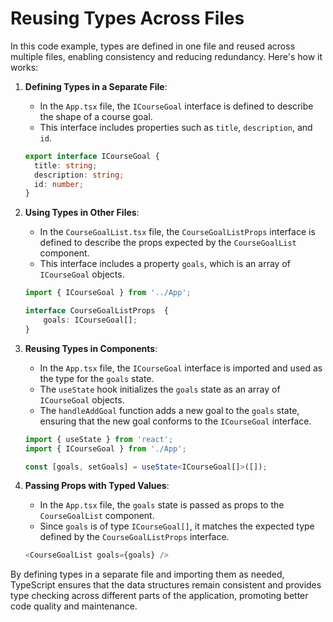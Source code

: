 # Reusing Types Across Files

In this code example, types are defined in one file and reused across multiple files, enabling consistency and reducing redundancy. Here's how it works:

1. **Defining Types in a Separate File**:
   - In the `App.tsx` file, the `ICourseGoal` interface is defined to describe the shape of a course goal.
   - This interface includes properties such as `title`, `description`, and `id`.

   ```typescript
   export interface ICourseGoal {
     title: string;
     description: string;
     id: number;
   }
   ```

2. **Using Types in Other Files**:
   - In the `CourseGoalList.tsx` file, the `CourseGoalListProps` interface is defined to describe the props expected by the `CourseGoalList` component.
   - This interface includes a property `goals`, which is an array of `ICourseGoal` objects.

   ```typescript
   import { ICourseGoal } from '../App';

   interface CourseGoalListProps  {
       goals: ICourseGoal[];
   }
   ```

3. **Reusing Types in Components**:
   - In the `App.tsx` file, the `ICourseGoal` interface is imported and used as the type for the `goals` state.
   - The `useState` hook initializes the `goals` state as an array of `ICourseGoal` objects.
   - The `handleAddGoal` function adds a new goal to the `goals` state, ensuring that the new goal conforms to the `ICourseGoal` interface.

   ```typescript
   import { useState } from 'react';
   import { ICourseGoal } from './App';

   const [goals, setGoals] = useState<ICourseGoal[]>([]);
   ```

4. **Passing Props with Typed Values**:
   - In the `App.tsx` file, the `goals` state is passed as props to the `CourseGoalList` component.
   - Since `goals` is of type `ICourseGoal[]`, it matches the expected type defined by the `CourseGoalListProps` interface.

   ```typescript
   <CourseGoalList goals={goals} />
   ```

By defining types in a separate file and importing them as needed, TypeScript ensures that the data structures remain consistent and provides type checking across different parts of the application, promoting better code quality and maintenance.